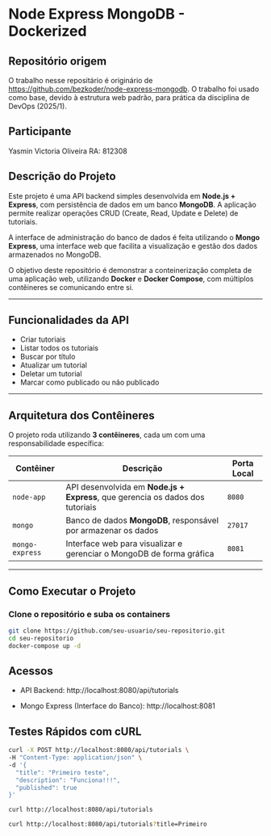 # Node Express MongoDB - Dockerized

## Repositório origem

O trabalho nesse repositário é originário de https://github.com/bezkoder/node-express-mongodb. O trabalho foi usado como base, devido à estrutura web padrão, para prática da disciplina de DevOps (2025/1).

## Participante

Yasmin Victoria Oliveira RA: 812308

## Descrição do Projeto

Este projeto é uma API backend simples desenvolvida em **Node.js + Express**, com persistência de dados em um banco **MongoDB**. A aplicação permite realizar operações CRUD (Create, Read, Update e Delete) de tutoriais.

A interface de administração do banco de dados é feita utilizando o **Mongo Express**, uma interface web que facilita a visualização e gestão dos dados armazenados no MongoDB.

O objetivo deste repositório é demonstrar a conteinerização completa de uma aplicação web, utilizando **Docker** e **Docker Compose**, com múltiplos contêineres se comunicando entre si.

---

## Funcionalidades da API

- Criar tutoriais
- Listar todos os tutoriais
- Buscar por título
- Atualizar um tutorial
- Deletar um tutorial
- Marcar como publicado ou não publicado

---

## Arquitetura dos Contêineres

O projeto roda utilizando **3 contêineres**, cada um com uma responsabilidade específica:

| Contêiner      | Descrição                                                                                         | Porta Local |
|----------------|---------------------------------------------------------------------------------------------------|-------------|
| `node-app`     | API desenvolvida em **Node.js + Express**, que gerencia os dados dos tutoriais                   | `8080`      |
| `mongo`        | Banco de dados **MongoDB**, responsável por armazenar os dados                                    | `27017`     |
| `mongo-express`| Interface web para visualizar e gerenciar o MongoDB de forma gráfica                              | `8081`      |


---

## Como Executar o Projeto

### Clone o repositório e suba os containers

```bash
git clone https://github.com/seu-usuario/seu-repositorio.git
cd seu-repositorio
docker-compose up -d
```
## Acessos

- API Backend:
http://localhost:8080/api/tutorials

- Mongo Express (Interface do Banco):
http://localhost:8081

## Testes Rápidos com cURL
```bash
curl -X POST http://localhost:8080/api/tutorials \
-H "Content-Type: application/json" \
-d '{
  "title": "Primeiro teste",
  "description": "Funciona!!!",
  "published": true
}'

curl http://localhost:8080/api/tutorials

curl http://localhost:8080/api/tutorials?title=Primeiro

```

